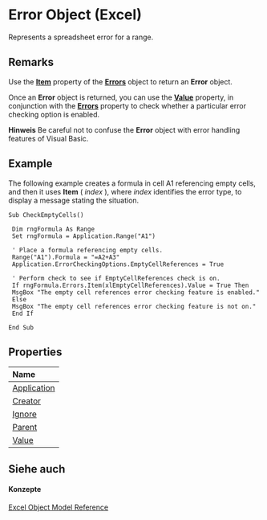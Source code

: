 
# Error Object (Excel)

Represents a spreadsheet error for a range.


## Remarks

Use the  **[Item](e7182924-48cb-d97d-93b4-b4f53542013e.md)** property of the **[Errors](d2b50bbf-2685-fc5f-74c5-fa8bb9955f2a.md)** object to return an **Error** object.

Once an  **Error** object is returned, you can use the **[Value](66a219d0-580d-899a-a19a-16145eddfa53.md)** property, in conjunction with the **[Errors](88dcc606-d412-a9ce-82bc-5fbba8baae87.md)** property to check whether a particular error checking option is enabled.


 **Hinweis**  Be careful not to confuse the  **Error** object with error handling features of Visual Basic.


## Example

The following example creates a formula in cell A1 referencing empty cells, and then it uses  **Item** ( _index_ ), where _index_ identifies the error type, to display a message stating the situation.


```
Sub CheckEmptyCells() 
 
 Dim rngFormula As Range 
 Set rngFormula = Application.Range("A1") 
 
 ' Place a formula referencing empty cells. 
 Range("A1").Formula = "=A2+A3" 
 Application.ErrorCheckingOptions.EmptyCellReferences = True 
 
 ' Perform check to see if EmptyCellReferences check is on. 
 If rngFormula.Errors.Item(xlEmptyCellReferences).Value = True Then 
 MsgBox "The empty cell references error checking feature is enabled." 
 Else 
 MsgBox "The empty cell references error checking feature is not on." 
 End If 
 
End Sub
```


## Properties



|**Name**|
|:-----|
|[Application](baa1fcf7-3919-cef5-b280-3c1d64cf3093.md)|
|[Creator](88dd1cda-72a2-18bd-e6aa-83b5414767cd.md)|
|[Ignore](2e1eea04-fa93-86ed-670a-23246dddfbfe.md)|
|[Parent](507e5dd5-d19e-8b32-9f63-65632815c8f3.md)|
|[Value](66a219d0-580d-899a-a19a-16145eddfa53.md)|

## Siehe auch


#### Konzepte


[Excel Object Model Reference](11ea8598-8a20-92d5-f98b-0da04263bf2c.md)